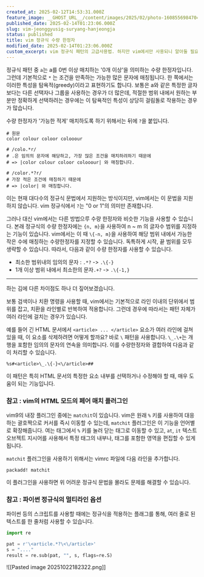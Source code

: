 ```yaml
---
created_at: 2025-02-12T14:53:31.000Z
feature_image: __GHOST_URL__/content/images/2025/02/photo-1608556984704-fa578c96e6eb.jpeg
published_date: 2025-02-14T01:23:06.000Z
slug: vim-jeonggyusig-suryang-hanjeongja
status: published
title: vim 정규식 수량 한정자
modified_date: 2025-02-14T01:23:06.000Z
custom_excerpt: vim 정규식 패턴의 고급사용법. 하지만 vim에서만 사용되니 알아둘 필요는 없습니다.
---
```

정규식 패턴 중 `a`는 a를 0번 이상 매치하는 '0개 이상'을 의미하는 수량 한정자입니다. 그런데 기본적으로 `*` 는 조건을 만족하는 가능한 많은 문자에 매칭됩니다. 한 쪽에서는 이러한 특성을 탐욕적(greedy)이라고 표현하기도 합니다. 보통은 a와 같은 특정한 글자보다는 다른 선택자나 그룹을 사용하는 경우가 더 많은데, 적절한 범위 내에서 원하는 부분만 정확하게 선택하려는 경우에는 이 탐욕적인 특성이 상당히 걸림돌로 작용하는 경우가 많습니다.

수량 한정자가 '가능한 적게' 매치하도록 하기 위해서는 뒤에 `?`을 붙입니다.

```
# 원문
color colour coloor colooour

# /colo.*r/
# .은 임의의 문자에 해당하고, 가장 많은 조건을 매치하려하기 때문에
# => |color colour coloor colooour| 와 매칭합니다. 

# /color.*?r/
# 가장 적은 조건에 매칭하기 때문에
# => |color| 와 매칭합니다. 
```

이는 현재 대다수의 정규식 문법에서 지원하는 방식이지만, vim에서는 이 문법을 지원하지 않습니다. vim 정규식에서 `?`는 "0 or 1"의 의미만 존재합니다.

그러나 대신 vim에서는 다른 방법으루 수량 한정자와 비슷한 기능을 사용할 수 있습니다. 본래 정규식의 수량 한정자에는 `{n, m}`을 사용하여 n ~ m 의 글자수 범위를 지정하는 기능이 있습니다. vim에서는 이 때 `\{-n, m}`을 사용하여 해당 범위 내에서 가능한 작은 수에 매칭하는 수량한정자를 지정할 수 있습니다. 독특하게 시작, 끝 범위를 모두 생략할 수 있습니다. 따라서, 다음과 같이 수량 한정자를 사용할 수 있습니다.

- 최소한 범위내의 임의의 문자 : `.*?` -> `.\{-}` 
- 1개 이상 범위 내에서 최소한의 문자`.+?` -> `.\{-1,}`

---

하는 김에 다른 차이점도 하나 더 짚어보겠습니다.

보통 검색이나 치환 명령을 사용할 때, vim에서는 기본적으로 라인 이내의 단위에서 범위를 잡고, 치환을 라인별로 반복하여 적용합니다. 그런데 경우에 따라서는 패턴 자체가 여러 라인에 걸치는 경우가 있습니다. 

예를 들어 긴 HTML 문서에서 `<article> ... </article>` 요소가 여러 라인에 걸쳐 있을 때, 이 요소를 삭제하려면 어떻게 할까요? 바로 `\` 패턴을 사용합니다. `\_.\+`는 개행을 포함한 임의의 문자의 연속을 의미합니다. 이를 수량한정자와 결합하여 다음과 같이 처리할 수 있습니다.

```
%s#<article>\_.\{-}<\/article>##
```

이 패턴은 특히 HTML 문서의 특정한 요소 내부를 선택하거나 수정해야 할 때, 매우 도움이 되는 기능입니다. 

### 참고 : vim의 HTML 모드의 페어 매치 플러그인

vim9의 내장 플러그인 중에는 `matchit`이 있습니다. vim은 원래 `%` 키를 사용하여 대응하는 괄호짝으로 커서를 즉시 이동할 수 있는데, `matchit` 플러그인은 이 기능을 언어별로 확장해줍니다. 여는 태그에서 `%` 키를 눌러 닫는 태그로 이동할 수 있고, `at`, `it` 텍스트 오브젝트 지시어를 사용해서 특정 태그의 내부나, 태그를 포함한 영역을 편집할 수 있게 됩니다. 

`matchit` 플러그인을 사용하기 위해서는 vimrc 파일에 다음 라인을 추가합니다. 

```vimscript
packadd! matchit
```

이 플러그인을 사용하면 위 어려운 정규식 문법을 몰라도 문제를 해결할 수 있습니다. 

### 참고 : 파이썬 정규식의 멀티라인 옵션

파이썬 등의 스크립트를 사용할 때에는 정규식을 적용하는 플래그를 통해, 여러 줄로 된 텍스트를 한 줄처럼 사용할 수 있습니다.

```python
import re

pat = r'\<article.*?\<\/article>'
s = "...."
result = re.sub(pat, "", s, flags=re.S)
```

![[Pasted image 20251022182322.png]]
